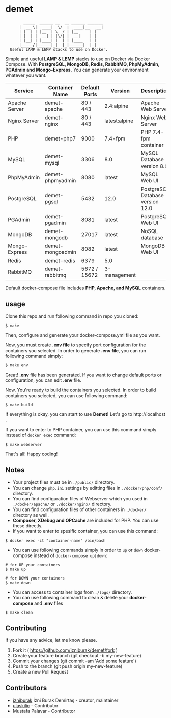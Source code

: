 # demet

```
        _____  ______ __  __ ______ _______ 
      |  __ \|  ____|  \/  |  ____|__   __|
      | |  | | |__  | \  / | |__     | |   
      | |  | |  __| | |\/| |  __|    | |   
      | |__| | |____| |  | | |____   | |   
      |_____/|______|_|  |_|______|  |_|   
  Useful LAMP & LEMP stacks to use on Docker.
```

Simple and useful **LAMP & LEMP** stacks to use on Docker via Docker Compose. With **PostgreSQL, MongoDB, Redis, RabbitMQ, PhpMyAdmin, PGAdmin and Mongo-Express.** You can generate your environment whatever you want. 

| Service       | Container Name   | Default Ports | Version       | Description                      |
|---------------|------------------|---------------|---------------|----------------------------------|
| Apache Server | demet-apache     | 80 / 443      | 2.4:alpine    | Apache Web Server                |
| Nginx Server  | demet-nginx      | 80 / 443      | latest:alpine | Nginx Web Server                 |
| PHP           | demet-php7       | 9000          | 7.4-fpm       | PHP 7.4-fpm container            |
| MySQL         | demet-mysql      | 3306          | 8.0           | MySQL Database version 8.0       |
| PhpMyAdmin    | demet-phpmyadmin | 8080          | latest        | MySQL Web UI                     |
| PostgreSQL    | demet-pgsql      | 5432          | 12.0          | PostgreSQL Database version 12.0 |
| PGAdmin       | demet-pgadmin    | 8081          | latest        | PostgreSQL Web UI                |
| MongoDB       | demet-mongodb    | 27017         | latest        | NoSQL database                   |
| Mongo-Express | demet-mongoadmin | 8082          | latest        | MongoDB Web UI                   |
| Redis         | demet-redis      | 6379          | 5.0           |                                  |
| RabbitMQ      | demet-rabbitmq   | 5672 / 15672  | 3-management  |                                  |

Default docker-compose file includes **PHP, Apache, and MySQL** containers.

## usage
Clone this repo and run following command in repo you cloned:

```
$ make
```
Then, configure and generate your docker-compose.yml file as you want.

Now, you must create **.env file** to specify port configuration for the containers you selected. In order to generate **.env file**, you can run following command simply:
```
$ make env
```
Great! **.env** file has been generated.
If you want to change default ports or configuration,
you can edit **.env** file.

Now, You're ready to build the containers you selected.
In order to build containers you selected, you can use following command:
```
$ make build
```
If everything is okay, you can start to use **Demet!**
Let's go to http://localhost .

If you want to enter to PHP container, you can use this command simply instead of `docker exec` command:
```
$ make webserver
```
That's all! Happy coding!

## Notes
- Your project files must be in `./public/` directory.
- You can change `php.ini` settings by editting files in `./docker/php/conf/` directory.
- You can find configuration files of Webserver which you used in `./docker/apache/` or `./docker/nginx/` directory.
- You can find configuration files of other containers in `./docker/` directory as well.
- **Composer, XDebug and OPCache** are included for PHP. You can use these directly.
- If you want to enter to spesific container, you can use this command: 
```
$ docker exec -it "container-name" /bin/bash
```
- You can use following commands simply in order to `up` or `down` docker-compose instead of `docker-compose up|down`:
```
# for UP your containers
$ make up

# for DOWN your containers
$ make down
```
- You can access to container logs from `./logs/` directory.
- You can use following command to clean & delete your **docker-compose** and **.env** files
```
$ make clean
```

## Contributing
If you have any advice, let me know please.

1. Fork it ( https://github.com/izniburak/demet/fork )
2. Create your feature branch (git checkout -b my-new-feature)
3. Commit your changes (git commit -am 'Add some feature')
4. Push to the branch (git push origin my-new-feature)
5. Create a new Pull Request

## Contributors

- [izniburak](https://github.com/izniburak) İzni Burak Demirtaş - creator, maintainer
- [ulaskilic](https://github.com/ulaskilic) - Contributor
- Mustafa Palavar - Contributor
